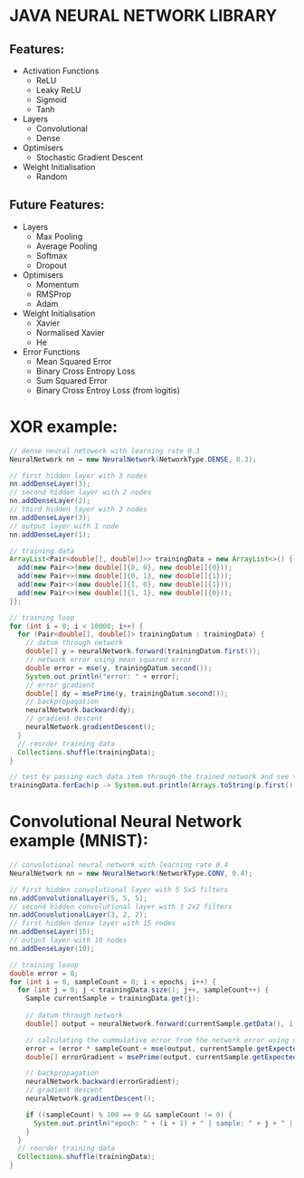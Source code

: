 # JAVA NEURAL NETWORK LIBRARY

## Features:

- Activation Functions
  - ReLU
  - Leaky ReLU
  - Sigmoid
  - Tanh
- Layers
  - Convolutional
  - Dense
- Optimisers
  - Stochastic Gradient Descent
- Weight Initialisation
  - Random

## Future Features:

- Layers
  - Max Pooling
  - Average Pooling
  - Softmax
  - Dropout
- Optimisers
  - Momentum
  - RMSProp
  - Adam
- Weight Initialisation
  - Xavier
  - Normalised Xavier
  - He
- Error Functions
  - Mean Squared Error
  - Binary Cross Entropy Loss
  - Sum Squared Error
  - Binary Cross Entroy Loss (from logitis)

# XOR example:

```java
// dense neural netowork with learning rate 0.3
NeuralNetwork nn = new NeuralNetwork(NetworkType.DENSE, 0.3);

// first hidden layer with 3 nodes
nn.addDenseLayer(3);
// second hidden layer with 2 nodes
nn.addDenseLayer(2);
// third hidden layer with 3 nodes
nn.addDenseLayer(3);
// output layer with 1 node
nn.addDenseLayer(1);

// training data
ArrayList<Pair<double[], double[]>> trainingData = new ArrayList<>() {{
  add(new Pair<>(new double[]{0, 0}, new double[]{0}));
  add(new Pair<>(new double[]{0, 1}, new double[]{1}));
  add(new Pair<>(new double[]{1, 0}, new double[]{1}));
  add(new Pair<>(new double[]{1, 1}, new double[]{0}));
}};

// training loop
for (int i = 0; i < 10000; i++) {
  for (Pair<double[], double[]> trainingDatum : trainingData) {
    // datum through network
    double[] y = neuralNetwork.forward(trainingDatum.first());
    // network error using mean squared error
    double error = mse(y, trainingDatum.second());
    System.out.println("error: " + error);
    // error gradient 
    double[] dy = msePrime(y, trainingDatum.second());
    // backpropagation
    neuralNetwork.backward(dy);
    // gradient descent
    neuralNetwork.gradientDescent();
  }
  // reorder training data
  Collections.shuffle(trainingData);
}

// test by passing each data item through the trained network and see the output
trainingData.forEach(p -> System.out.println(Arrays.toString(p.first()) + " -> " + Arrays.toString(neuralNetwork.forward(p.second()))));
```

# Convolutional Neural Network example (MNIST):

```java
// convolutional neural network with learning rate 0.4
NeuralNetwork nn = new NeuralNetwork(NetworkType.CONV, 0.4);

// first hidden convolutional layer with 5 5x5 filters
nn.addConvolutionalLayer(5, 5, 5);
// second hidden convolutional layer with 3 2x2 filters
nn.addConvolutionalLayer(3, 2, 2);
// first hidden dense layer with 15 nodes
nn.addDenseLayer(15);
// output layer with 10 nodes
nn.addDenseLayer(10);

// training looop
double error = 0;
for (int i = 0, sampleCount = 0; i < epochs; i++) {
  for (int j = 0; j < trainingData.size(); j++, sampleCount++) {
    Sample currentSample = trainingData.get(j);
    
    // datum through network
    double[] output = neuralNetwork.forward(currentSample.getData(), 1, 28, 28);

    // calculating the cummulative error from the network error using mean squared error
    error = (error * sampleCount + mse(output, currentSample.getExpectedValue())) / (sampleCount + 1);
    double[] errorGradient = msePrime(output, currentSample.getExpectedValue());

    // backpropagation
    neuralNetwork.backward(errorGradient);
    // gradient descent
    neuralNetwork.gradientDescent();

    if ((sampleCount) % 100 == 0 && sampleCount != 0) {
      System.out.println("epoch: " + (i + 1) + " | sample: " + j + " | error: " + error);
    }
  }
  // reorder training data
  Collections.shuffle(trainingData);
}
```
